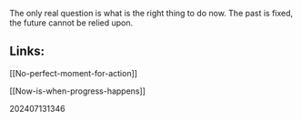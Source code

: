The only real question is what is the right thing to do now. The past is fixed, the future cannot be relied upon. 


## Links: 

[[No-perfect-moment-for-action]]

[[Now-is-when-progress-happens]]


202407131346
